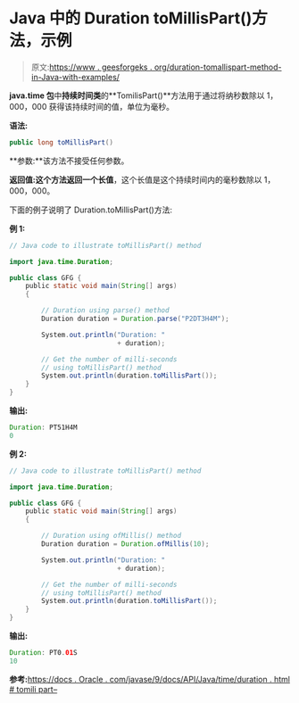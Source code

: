 # Java 中的 Duration toMillisPart()方法，示例

> 原文:[https://www . geesforgeks . org/duration-tomallispart-method-in-Java-with-examples/](https://www.geeksforgeeks.org/duration-tomillispart-method-in-java-with-examples/)

**java.time 包**中**持续时间类**的**TomilisPart()**方法用于通过将纳秒数除以 1，000，000 获得该持续时间的值，单位为毫秒。

**语法:**

```java
public long toMillisPart()

```

**参数:**该方法不接受任何参数。

**返回值:**这个方法返回一个**长值**，这个长值是这个持续时间内的毫秒数除以 1，000，000。

下面的例子说明了 Duration.toMillisPart()方法:

**例 1:**

```java
// Java code to illustrate toMillisPart() method

import java.time.Duration;

public class GFG {
    public static void main(String[] args)
    {

        // Duration using parse() method
        Duration duration = Duration.parse("P2DT3H4M");

        System.out.println("Duration: "
                           + duration);

        // Get the number of milli-seconds
        // using toMillisPart() method
        System.out.println(duration.toMillisPart());
    }
}
```

**输出:**

```java
Duration: PT51H4M
0

```

**例 2:**

```java
// Java code to illustrate toMillisPart() method

import java.time.Duration;

public class GFG {
    public static void main(String[] args)
    {

        // Duration using ofMillis() method
        Duration duration = Duration.ofMillis(10);

        System.out.println("Duration: "
                           + duration);

        // Get the number of milli-seconds
        // using toMillisPart() method
        System.out.println(duration.toMillisPart());
    }
}
```

**输出:**

```java
Duration: PT0.01S
10

```

**参考:**[https://docs . Oracle . com/javase/9/docs/API/Java/time/duration . html # tomili part–](https://docs.oracle.com/javase/9/docs/api/java/time/Duration.html#toMillisPart--)